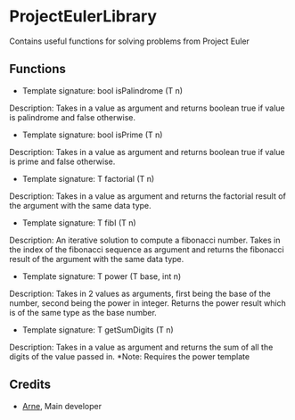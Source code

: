 # ProjectEulerLibrary
Contains useful functions for solving problems from Project Euler

## Functions
- Template signature: bool isPalindrome (T n)

Description: Takes in a value as argument and returns boolean true if value is palindrome and false otherwise.

- Template signature: bool isPrime (T n)

Description: Takes in a value as argument and returns boolean true if value is prime and false otherwise.

- Template signature: T factorial (T n)

Description: Takes in a value as argument and returns the factorial result of the argument with the same data type.

- Template signature: T fibI (T n)

Description: An iterative solution to compute a fibonacci number. Takes in the index of the fibonacci sequence as argument and returns the fibonacci result of the argument with the same data type.

- Template signature: T power (T base, int n)

Description: Takes in 2 values as arguments, first being the base of the number, second being the power in integer. Returns the power result which is of the same type as the base number.  

- Template signature: T getSumDigits (T n)

Description: Takes in a value as argument and returns the sum of all the digits of the value passed in. *Note: Requires the power template

## Credits
- [Arne](https://github.com/KFSPC8), Main developer
